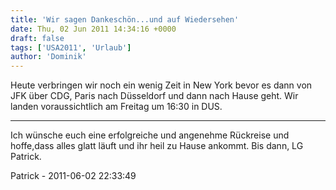 ```yaml
---
title: 'Wir sagen Dankeschön...und auf Wiedersehen'
date: Thu, 02 Jun 2011 14:34:16 +0000
draft: false
tags: ['USA2011', 'Urlaub']
author: 'Dominik'
---
```


Heute verbringen wir noch ein wenig Zeit in New York bevor es dann von JFK über CDG, Paris nach Düsseldorf und dann nach Hause geht. Wir landen voraussichtlich am Freitag um 16:30 in DUS.

---
Ich wünsche euch eine erfolgreiche und angenehme Rückreise und hoffe,dass alles glatt läuft und ihr heil zu Hause ankommt. Bis dann, LG Patrick.

Patrick - 2011-06-02 22:33:49
